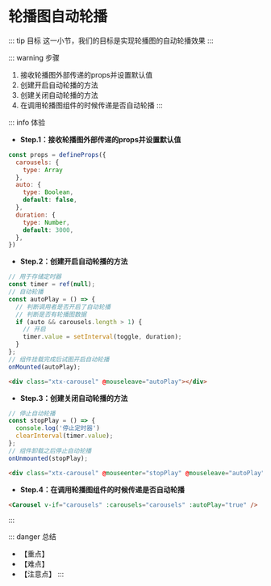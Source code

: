 # 轮播图自动轮播

::: tip 目标
这一小节，我们的目标是实现轮播图的自动轮播效果
:::

::: warning 步骤

1. 接收轮播图外部传递的props并设置默认值
2. 创建开启自动轮播的方法
3. 创建关闭自动轮播的方法
4. 在调用轮播图组件的时候传递是否自动轮播
:::

::: info 体验

* **Step.1：接收轮播图外部传递的props并设置默认值**

```js
const props = defineProps({
  carousels: {
    type: Array
  },
  auto: {
    type: Boolean,
    default: false,
  },
  duration: {
    type: Number,
    default: 3000,
  },
})
```

* **Step.2：创建开启自动轮播的方法**

```js
// 用于存储定时器
const timer = ref(null);
// 自动轮播
const autoPlay = () => {
  // 判断调用者是否开启了自动轮播
  // 判断是否有轮播图数据
  if (auto && carousels.length > 1) {
    // 开启
    timer.value = setInterval(toggle, duration);
  }
};
// 组件挂载完成后试图开启自动轮播
onMounted(autoPlay);
```

```html
<div class="xtx-carousel" @mouseleave="autoPlay"></div>
```

* **Step.3：创建关闭自动轮播的方法**

```js
// 停止自动轮播
const stopPlay = () => {
  console.log('停止定时器')
  clearInterval(timer.value);
};
// 组件卸载之后停止自动轮播
onUnmounted(stopPlay);
```

```html
<div class="xtx-carousel" @mouseenter="stopPlay" @mouseleave="autoPlay"></div>
```

* **Step.4：在调用轮播图组件的时候传递是否自动轮播**

```html
<Carousel v-if="carousels" :carousels="carousels" :autoPlay="true" />
```

:::

::: danger 总结

* 【重点】
* 【难点】
* 【注意点】
:::
